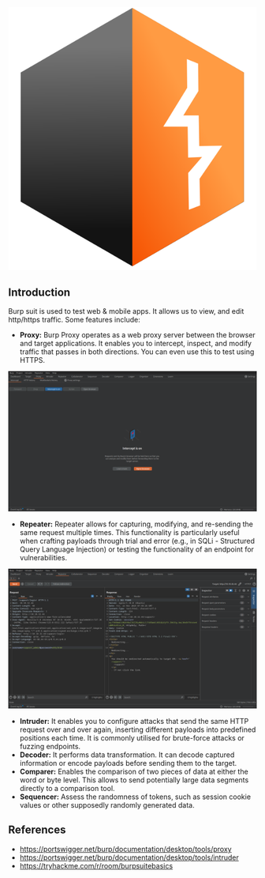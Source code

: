 ![](Pasted%20image%2020241121153341.png)
## Introduction

Burp suit is used to test web & mobile apps. It allows us to view, and edit http/https traffic.
Some features include:

- **Proxy:** Burp Proxy operates as a web proxy server between the browser and target applications. It enables you to intercept, inspect, and modify traffic that passes in both directions. You can even use this to test using HTTPS. 

![](Pasted%20image%2020241122145556.png)

- **Repeater:** Repeater allows for capturing, modifying, and re-sending the same request multiple times. This functionality is particularly useful when crafting payloads through trial and error (e.g., in SQLi - Structured Query Language Injection) or testing the functionality of an endpoint for vulnerabilities.

![](Pasted%20image%2020241122145618.png)

- **Intruder:** It enables you to configure attacks that send the same HTTP request over and over again, inserting different payloads into predefined positions each time. It is commonly utilised for brute-force attacks or fuzzing endpoints.
- **Decoder:** It performs data transformation. It can decode captured information or encode payloads before sending them to the target. 
- **Comparer:** Enables the comparison of two pieces of data at either the word or byte level. This allows to send potentially large data segments directly to a comparison tool.
- **Sequencer:** Assess the randomness of tokens, such as session cookie values or other supposedly randomly generated data.



## References

- <https://portswigger.net/burp/documentation/desktop/tools/proxy>
- <https://portswigger.net/burp/documentation/desktop/tools/intruder>
- <https://tryhackme.com/r/room/burpsuitebasics>